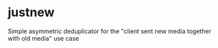# justnew
Simple asymmetric deduplicator for the "client sent new media together with old media" use case
